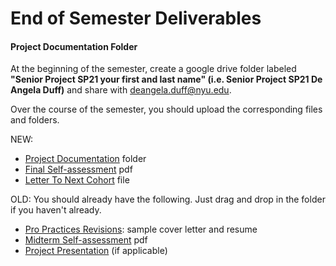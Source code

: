 # End of Semester Deliverables

#### Project Documentation Folder

At the beginning of the semester, create a google drive folder labeled **"Senior Project SP21 your first and last name" (i.e. Senior Project SP21 De Angela Duff)** and share with deangela.duff@nyu.edu.

Over the course of the semester, you should upload the corresponding files and folders.

NEW:

* [Project Documentation](project\_documentation.md) folder
* [Final Self-assessment](final\_self\_assessment.md) pdf
* [Letter To Next Cohort](letter\_to\_next\_cohort.md) file&#x20;

OLD: You should already have the following. Just drag and drop in the folder if you haven't already.

* [Pro Practices Revisions](pro\_practices\_revisions.md): sample cover letter and resume
* [Midterm Self-assessment](midterm\_self\_assessment.md) pdf
* [Project Presentation](../critiques-demos-presentations-and-exhibition/project-presentation.md) (if applicable)

